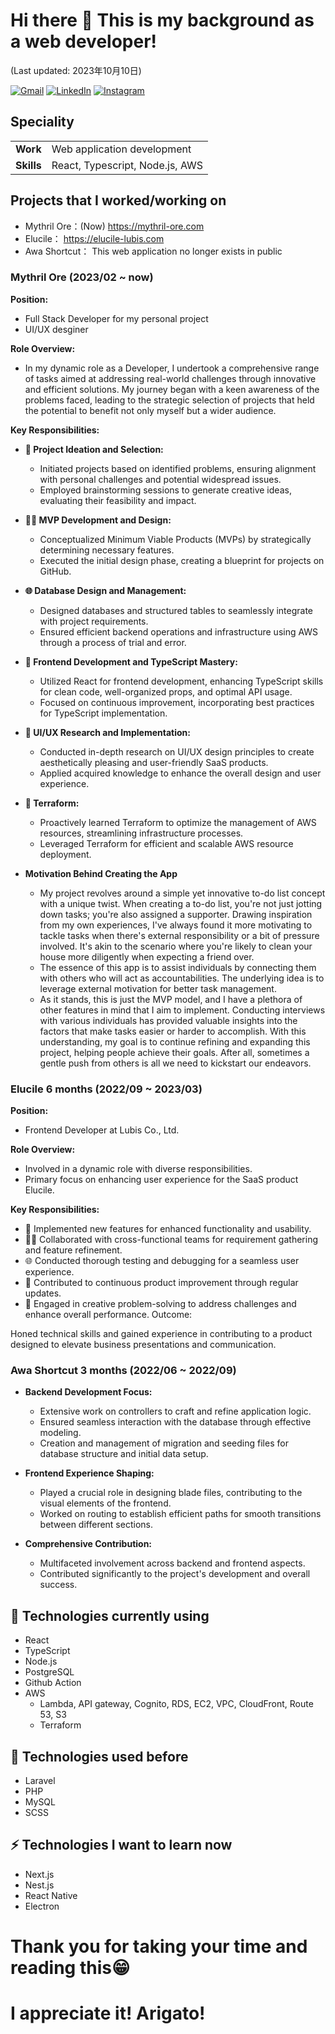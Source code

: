# Hi there 👋 This is my background as a web developer!
(Last updated: 2023年10月10日)

[![Gmail](https://img.shields.io/badge/-GMAIL-D14836?style=for-the-badge&logo=gmail&logoColor=white)](mailto:sycat.25@gmail.com)
[![LinkedIn](https://img.shields.io/badge/-LINKEDIN-0077B5?style=for-the-badge&logo=linkedin&logoColor=white)](https://www.linkedin.com/in/shohei-yoshida/)
[![Instagram](https://img.shields.io/badge/Instagram-E4405F?style=for-the-badge&logo=instagram&logoColor=white)](https://www.instagram.com/syome_d25/)

<!--
##### Technologies/Language I use

![HTML5](https://img.shields.io/badge/-HTML5-000000?style=flat&logo=html5)
![CSS3](https://img.shields.io/badge/-CSS3-000000?style=flat&logo=css3)
![JavaScript](https://img.shields.io/badge/-JavaScript-000000?style=flat&logo=javascript)
![TypeScript](https://img.shields.io/badge/-TypeScript-000000?style=flat&logo=typescript)
![React](https://shields.io/badge/-React-000000?style=flat&logo=react)
![Node.js](https://shields.io/badge/-Node.js-000000?style=flat&logo=node.js)
![AWS](https://shields.io/badge/-AWS-000000?style=flat&logo=aws)



##### Some of the technologies I have worked with

![Git](https://img.shields.io/badge/-Git-222222?style=flat&logo=git&logoColor=F05032)
![GitHub](https://img.shields.io/badge/-GitHub-222222?style=flat&logo=github&logoColor=181717)
![jQuery](https://img.shields.io/badge/-jQuery-222222?style=flat&logo=jQuery&logoColor=0769AD)

-->

## Speciality

<table>
    <tr>
        <td><strong>Work</strong></td>
        <td>Web application development</td>
    </tr>
    <tr>
        <td><strong>Skills</strong></td>
        <td>React, Typescript, Node.js, AWS</td>
    </tr>
</table>

## Projects that I worked/working on
  * Mythril Ore：(Now)
    https://mythril-ore.com
  * Elucile：
    https://elucile-lubis.com
  * Awa Shortcut：
    This web application no longer exists in public
    

### **Mythril Ore** (2023/02 ~ now)
 **Position:**
 - Full Stack Developer for my personal project
 - UI/UX desginer


**Role Overview:**
- In my dynamic role as a Developer, I undertook a comprehensive range of tasks aimed at addressing real-world challenges through innovative and efficient solutions. My journey began with a keen awareness of the problems faced, leading to the strategic selection of projects that held the potential to benefit not only myself but a wider audience.


**Key Responsibilities:**

* **🚀 Project Ideation and Selection:**
  *  Initiated projects based on identified problems, ensuring alignment with personal challenges and potential widespread issues.
  * Employed brainstorming sessions to generate creative ideas, evaluating their feasibility and impact.

* **👨‍💻 MVP Development and Design:**
  *  Conceptualized Minimum Viable Products (MVPs) by strategically determining necessary features.
  * Executed the initial design phase, creating a blueprint for projects on GitHub.
    
* **🌐 Database Design and Management:**
  * Designed databases and structured tables to seamlessly integrate with project requirements.
  * Ensured efficient backend operations and infrastructure using AWS through a process of trial and error.

* **🔧 Frontend Development and TypeScript Mastery:**
  * Utilized React for frontend development, enhancing TypeScript skills for clean code, well-organized props, and optimal API usage.
  * Focused on continuous improvement, incorporating best practices for TypeScript implementation.

* **🌟 UI/UX Research and Implementation:**
  * Conducted in-depth research on UI/UX design principles to create aesthetically pleasing and user-friendly SaaS products.
  * Applied acquired knowledge to enhance the overall design and user experience.

* **👀 Terraform:**
  * Proactively learned Terraform to optimize the management of AWS resources, streamlining infrastructure processes.
  * Leveraged Terraform for efficient and scalable AWS resource deployment.
 
* **Motivation Behind Creating the App**
  * My project revolves around a simple yet innovative to-do list concept with a unique twist. When creating a to-do list, you're not just jotting down tasks; you're also assigned a supporter. Drawing inspiration from my own experiences, I've always found it more motivating to tackle tasks when there's external responsibility or a bit of pressure involved. It's akin to the scenario where you're likely to clean your house more diligently when expecting a friend over.
  * The essence of this app is to assist individuals by connecting them with others who will act as accountabilities. The underlying idea is to leverage external motivation for better task management.
  * As it stands, this is just the MVP model, and I have a plethora of other features in mind that I aim to implement. Conducting interviews with various individuals has provided valuable insights into the factors that make tasks easier or harder to accomplish. With this understanding, my goal is to continue refining and expanding this project, helping people achieve their goals. After all, sometimes a gentle push from others is all we need to kickstart our endeavors.
 
### **Elucile** 6 months (2022/09 ~ 2023/03)
 **Position:**
 - Frontend Developer at Lubis Co., Ltd.

 **Role Overview:**

- Involved in a dynamic role with diverse responsibilities.
- Primary focus on enhancing user experience for the SaaS product Elucile.
  
 **Key Responsibilities:**

- 🚀 Implemented new features for enhanced functionality and usability.
- 👨‍💻 Collaborated with cross-functional teams for requirement gathering and feature refinement.
- 🌐 Conducted thorough testing and debugging for a seamless user experience.
- 🔧 Contributed to continuous product improvement through regular updates.
- 🌟 Engaged in creative problem-solving to address challenges and enhance overall performance.
Outcome:

Honed technical skills and gained experience in contributing to a product designed to elevate business presentations and communication.


### **Awa Shortcut** 3 months (2022/06 ~ 2022/09)

- **Backend Development Focus:**
  - Extensive work on controllers to craft and refine application logic.
  - Ensured seamless interaction with the database through effective modeling.
  - Creation and management of migration and seeding files for database structure and initial data setup.

- **Frontend Experience Shaping:**
  - Played a crucial role in designing blade files, contributing to the visual elements of the frontend.
  - Worked on routing to establish efficient paths for smooth transitions between different sections.

- **Comprehensive Contribution:**
  - Multifaceted involvement across backend and frontend aspects.
  - Contributed significantly to the project's development and overall success.


## 🔭 Technologies currently using
- React
- TypeScript
- Node.js
- PostgreSQL
- Github Action
- AWS
  - Lambda, API gateway, Cognito, RDS, EC2, VPC, CloudFront, Route 53, S3
  - Terraform
## 🌱 Technologies used before
- Laravel
- PHP
- MySQL
- SCSS
  
## ⚡  Technologies I want to learn now
- Next.js
- Nest.js
- React Native
- Electron

# Thank you for taking your time and reading this😁 
# I appreciate it! Arigato!
